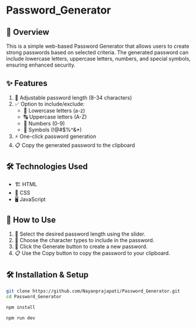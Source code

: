 # Password_Generator

## 📌 Overview

This is a simple web-based Password Generator that allows users to create strong passwords based on selected criteria. The generated password can include lowercase letters, uppercase letters, numbers, and special symbols, ensuring enhanced security.

## ✨ Features

1. 🔢 Adjustable password length (8-34 characters)
2. ✅ Option to include/exclude:
   - 🔡 Lowercase letters (a-z)
   - 🔠 Uppercase letters (A-Z) 
   - 🔢 Numbers (0-9) 
   - 🔣 Symbols (!@#$%^&\*)
3. ⚡ One-click password generation
4. 📋 Copy the generated password to the clipboard

## 🛠 Technologies Used

- 🏗 HTML
- 🎨 CSS
- 🖥 JavaScript

## 🚀 How to Use

1. 📏 Select the desired password length using the slider.
2. 🔘 Choose the character types to include in the password.
3. 🎲 Click the Generate button to create a new password.
4. 📋 Use the Copy button to copy the password to your clipboard.

## 🛠 Installation & Setup

```sh
git clone https://github.com/Nayanprajapati/Password_Generator.git
cd Password_Generator

npm install

npm run dev

